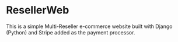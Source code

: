 # ResellerWeb
This is a simple Multi-Reseller e-commerce website built with Django (Python) and Stripe added as the payment processor.
